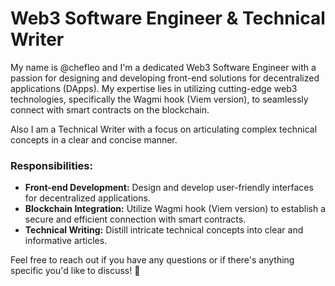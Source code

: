 # Web3 Software Engineer & Technical Writer

My name is @chefleo and I'm a dedicated Web3 Software Engineer with a passion for designing and developing front-end solutions for decentralized applications (DApps). My expertise lies in utilizing cutting-edge web3 technologies, specifically the Wagmi hook (Viem version), to seamlessly connect with smart contracts on the blockchain.

Also I am a Technical Writer with a focus on articulating complex technical concepts in a clear and concise manner.

### Responsibilities:

- **Front-end Development:** Design and develop user-friendly interfaces for decentralized applications.
- **Blockchain Integration:** Utilize Wagmi hook (Viem version) to establish a secure and efficient connection with smart contracts.
- **Technical Writing:** Distill intricate technical concepts into clear and informative articles.

Feel free to reach out if you have any questions or if there's anything specific you'd like to discuss! 🚀


